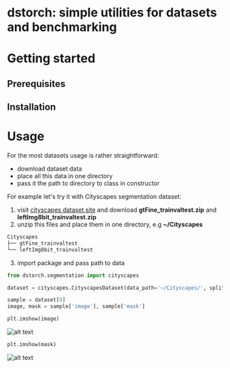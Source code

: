 # dstorch: simple utilities for datasets and benchmarking 

# Getting started 

## Prerequisites

## Installation

# Usage
For the most datasets usage is rather straightforward: 
* download dataset data
* place all this data in one directory
* pass it the path to directory to class in constructor

For example let's try it with Cityscapes segmentation dataset:
1) visit [cityscapes dataset site](https://www.cityscapes-dataset.com/downloads/) and download **gtFine_trainvaltest.zip** and **leftImg8bit_trainvaltest.zip**
2) unzip this files and place them in one directory, e.g **~/Cityscapes**
```bash
Cityscapes
├── gtFine_trainvaltest
└── leftImg8bit_trainvaltest
```
3) import package and pass path to data
```python
from dstorch.segmentation import cityscapes

dataset = cityscapes.CityscapesDataset(data_path='~/Cityscapes/', split='train')

sample = dataset[0]
image, mask = sample['image'], sample['mask']

plt.imshow(image)
```
![alt text](https://lh3.googleusercontent.com/UyhFk9TWJkGB6raXgbEOZw1uzUwW8viLMhWsOZoXgdxM1UWoP60BfnNWbccPjofbEb5Sw8YDaS17Z6SzlmK05cPwdKXAJPxBIj9eZAwb3gk2g_XIG47M_qS9VAqTViqBSWQI-2zjgjftDU5f-hP3PS7yqZZwh6Fnk_frk9ejgFcu6gh__DzZEPRB3aoO1XSuObXX4pb_HoQlNAFFSK32pV1eMHlHrJS2DWxfaewRGWAXHE5Mc9M_1OfI3gT1stEMneSTolXc3C6XdnOqsbmgB4V_Vv_rmXywioFt53z6h1E8VA8Z5OVlBqNxPsDjXScxfSLcBqT8gdPjqOOaqoovSCOogbmV5fhCNr8jttqmtfD-3KLP1kf8tJK7NrTMHRpHXqOJRSpSVeZ4OGNg-s6B0G74lo2wzUeehLor2RZ7oAjPLjMkPikNyLckzjsiIScW6CcpXy2RQLasrC01_27RB3cyzf97Jm989OPGpImmWJy2K595IKFrz6Y4xCwUMihyMz1zRX7yIePnKrSmX8sBuqm2iBMhDmwm7Ro9ZwVtg6gDw8UsK4wI-ZxS3y86JWACvQBQ43IGrJjxewWfq4iCPJ7CnZwJgCddgzgT8DagysNkzpBu4Awm96d_V_PmgxqhFOuL5g3maCMf7EGtVVP9oL7FjBBvvTs=w426-h216-no)
```python
plt.imshow(mask)
```
![alt text](https://lh3.googleusercontent.com/i7IIii_Ji2is9B0-QO2RN4uIOSjCFtVDI9svr8Nk-4BM2vgVS2T80Dt6VzKVTdPeuTxMuKM6E0xlgCb2dO5ay4QPlSdCDLMYtEON7Sh2NNJTz4RMsEra1KJIVMmKFTNo-dj4MmgEQDaobKKTCP0bblutP49xk4xeh-53qen3nO5Lb__txzfsg2ijo-eY_Ytw4cvqILYK3n6Y3XGXiYjUEDuLNGpPKjxkhU0jkoUFC9ouD2It31C6UbweR3QV6I2onoe74EpNTkZczFOK8aURwHwjDflPX8_SwWpeL_TSNaMQKRr79833CLV9Y2fzOAogLZ93n7z-Vmqj-ef2vMjoEmKog2821O8tNLPoFGrOLJUUGQOiZRtAUtTu8yLN68cnbKXJkqLihq7ur4eg6bPVba4cUfTJaC0fXX8_Ur76QS4-MDeRSvh4FIp0J5p7WE99Rylbb_DZaTlWhrk9P0bMjWVRzAlpcO8pMf83N5ibqNHFYN6JAZQo2TREFigPnNIX2b_eGnBGo8VGcaK3Y6y3WzyDQtLJsAmmnTy3sCTPs1EN_54jsFhONel3VPfkLnVl_QjztgKMlM1dYsOnqjzKyxfVOs55rDKq19Qy6jtlj90Ec62sa3XWCvPU_rQDpMzGdVHgVJngZ6yLQ1z6w0xxmICr3xncAOo=w426-h216-no)
